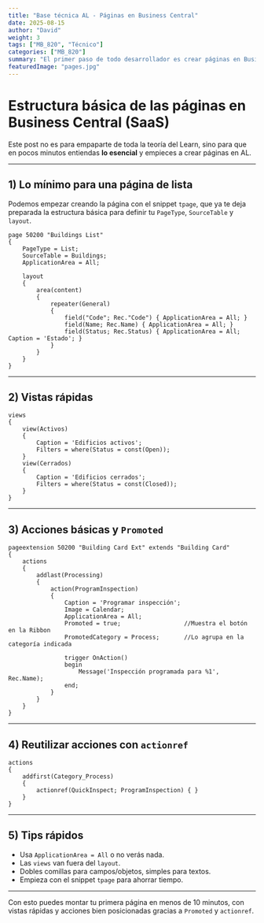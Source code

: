 ```yaml
---
title: "Base técnica AL - Páginas en Business Central"
date: 2025-08-15
author: "David"
weight: 3
tags: ["MB_820", "Técnico"]
categories: ["MB_820"]
summary: "El primer paso de todo desarrollador es crear páginas en Business Central, vamos a entender los conceptos básicos."
featuredImage: "pages.jpg"  
---
```

  # Estructura básica de las páginas en Business Central (SaaS)
  
  Este post no es para empaparte de toda la teoría del Learn, sino para que en pocos minutos entiendas **lo esencial** y empieces a crear páginas en AL.
  
  ---
  
  ## 1) Lo mínimo para una página de lista
  
  Podemos empezar creando la página con el snippet `tpage`, que ya te deja preparada la estructura básica para definir tu `PageType`, `SourceTable` y `layout`.
  
  ```al
  page 50200 "Buildings List"
  {
      PageType = List;
      SourceTable = Buildings;
      ApplicationArea = All;
  
      layout
      {
          area(content)
          {
              repeater(General)
              {
                  field("Code"; Rec."Code") { ApplicationArea = All; }
                  field(Name; Rec.Name) { ApplicationArea = All; }
                  field(Status; Rec.Status) { ApplicationArea = All; Caption = 'Estado'; }
              }
          }
      }
  }
  ```
  
  ---
  
  ## 2) Vistas rápidas
  
  ```al
  views
  {
      view(Activos)
      {
          Caption = 'Edificios activos';
          Filters = where(Status = const(Open));
      }
      view(Cerrados)
      {
          Caption = 'Edificios cerrados';
          Filters = where(Status = const(Closed));
      }
  }
  ```
  
  ---
  
  ## 3) Acciones básicas y `Promoted`
  
  ```al
  pageextension 50200 "Building Card Ext" extends "Building Card"
  {
      actions
      {
          addlast(Processing)
          {
              action(ProgramInspection)
              {
                  Caption = 'Programar inspección';
                  Image = Calendar;
                  ApplicationArea = All;
                  Promoted = true;                  //Muestra el botón en la Ribbon
                  PromotedCategory = Process;       //Lo agrupa en la categoría indicada
  
                  trigger OnAction()
                  begin
                      Message('Inspección programada para %1', Rec.Name);
                  end;
              }
          }
      }
  }
  ```
  
  ---
  
  ## 4) Reutilizar acciones con `actionref`
  
  ```al
  actions
  {
      addfirst(Category_Process)
      {
          actionref(QuickInspect; ProgramInspection) { }
      }
  }
  ```
  
  ---
  
  ## 5) Tips rápidos
  
  * Usa `ApplicationArea = All` o no verás nada.
  * Las `views` van fuera del `layout`.
  * Dobles comillas para campos/objetos, simples para textos.
  * Empieza con el snippet `tpage` para ahorrar tiempo.
  
  ---
  
  Con esto puedes montar tu primera página en menos de 10 minutos, con vistas rápidas y acciones bien posicionadas gracias a `Promoted` y `actionref`.
